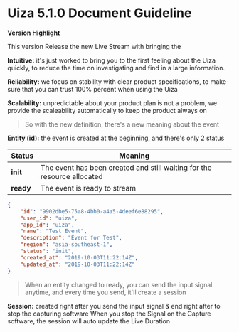 # Uiza 5.1.0 Document Guideline

**Version Highlight**

This version Release the new Live Stream with bringing the

**Intuitive:** it's just worked to bring you to the first feeling about the Uiza quickly, to reduce the time on investigating and find in a large information.

**Reliability:** we focus on stability with clear product specifications, to make sure that you can trust 100% percent when using the Uiza

**Scalability:** unpredictable about your product plan is not a problem, we provide the scaleability automatically to keep the product always on 

>So with the new definition, there's a new meaning about the event 

**Entity (id):** the event is created at the beginning, and there's only 2 status

| Status       |      Meaning    |  
| ------------- | ----------- | 
|  **init**     | The event has been created and still waiting for the resource allocated |
| **ready**  | The event is ready to stream |

```json
{
    "id": "9902dbe5-75a8-4bb0-a4a5-4deef6e88295",
    "user_id": "uiza",
    "app_id": "uiza",
    "name": "Test Event",
    "description": "Event for Test",
    "region": "asia-southeast-1",
    "status": "init",
    "created_at": "2019-10-03T11:22:14Z",
    "updated_at": "2019-10-03T11:22:14Z"
}
```

> When an entity changed to ready, you can send the input signal anytime, and every time you send, it'll create a session

**Session:** created right after you send the input signal & end right after to stop the capturing software
When you stop the Signal on the Capture software, the session will auto update the Live Duration


